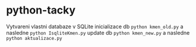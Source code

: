 # python-tacky
Vytvareni vlastni databaze v SQLite
inicializace db `python kmen_old.py`  a nasledne `python IsqliteKmen.py`
update db `python kmen_new.py` a nasledne `python aktualizace.py`
